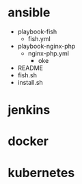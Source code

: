 # ansible
- playbook-fish
  - fish.yml
- playbook-nginx-php
  - nginx-php.yml
    - oke
- README
- fish.sh
- install.sh

# jenkins

# docker

# kubernetes
